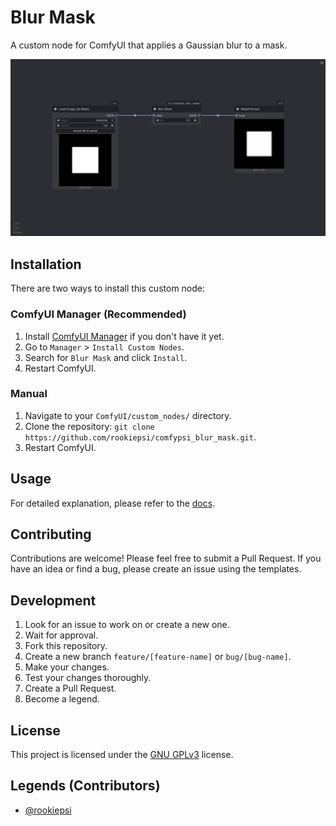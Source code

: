 # Blur Mask

A custom node for ComfyUI that applies a Gaussian blur to a mask.

![Workflow](assets/workflow.png)

## Installation

There are two ways to install this custom node:

### ComfyUI Manager (Recommended)

1.  Install [ComfyUI Manager](https://github.com/ltdrdata/ComfyUI-Manager) if you don't have it yet.
2.  Go to `Manager` > `Install Custom Nodes`.
3.  Search for `Blur Mask` and click `Install`.
4.  Restart ComfyUI.

### Manual

1.  Navigate to your `ComfyUI/custom_nodes/` directory.
2.  Clone the repository: `git clone https://github.com/rookiepsi/comfypsi_blur_mask.git`.
3.  Restart ComfyUI.

## Usage

For detailed explanation, please refer to the [docs](web/docs/comfypsi_blur_mask.md).

## Contributing

Contributions are welcome! Please feel free to submit a Pull Request. If you have an idea or find a bug, please create an issue using the templates.

## Development

1.  Look for an issue to work on or create a new one.
2.  Wait for approval.
3.  Fork this repository.
4.  Create a new branch `feature/[feature-name]` or `bug/[bug-name]`.
5.  Make your changes.
6.  Test your changes thoroughly.
7.  Create a Pull Request.
8.  Become a legend.

## License

This project is licensed under the [GNU GPLv3](LICENSE) license.

## Legends (Contributors)

- [@rookiepsi](https://github.com/rookiepsi)
